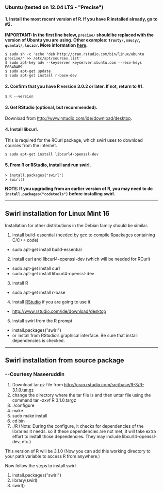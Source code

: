 ### Ubuntu (tested on 12.04 LTS - "Precise")

#### 1. Install the most recent version of R. If you have R installed already, go to #2.

**IMPORTANT: In the first line below, `precise/` should be replaced with the version of Ubuntu you are using. Other examples: `trusty/`, `saucy/`, `quantal/`, `lucid/`. More information [here](http://cran.r-project.org/bin/linux/ubuntu/README).**

```
$ sudo sh -c 'echo "deb http://cran.rstudio.com/bin/linux/ubuntu precise/" >> /etc/apt/sources.list'
$ sudo apt-key adv --keyserver keyserver.ubuntu.com --recv-keys E084DAB9
$ sudo apt-get update
$ sudo apt-get install r-base-dev
```

#### 2. Confirm that you have R version 3.0.2 or later. If not, return to #1.

```
$ R --version
```

#### 3. Get RStudio (optional, but recommended).

Download from http://www.rstudio.com/ide/download/desktop.

#### 4. Install libcurl.

This is required for the RCurl package, which swirl uses to download courses from the internet.

```
$ sudo apt-get install libcurl4-openssl-dev
```

#### 5. From R or RStudio, install and run swirl.

```
> install.packages("swirl")
> swirl()
```

**NOTE: If you upgrading from an earlier version of R, you may need to do `install.packages("codetools")` before installing swirl.**

***

## Swirl installation for Linux Mint 16

Installation for other distributions in the Debian family should be similar.

1. Install build-essential (needed by gcc to compile Rpackages containing C/C++ code)
 * sudo apt-get install build-essential
2. Install curl and libcurl4-openssl-dev (which will be needed for RCurl)
 * sudo apt-get install curl
 * sudo apt-get install libcurl4-openssl-dev
3. Install R
 * sudo apt-get install r-base
4. Install [RStudio](http://www.rstudio.com/ide/download/desktop) if you are going to use it.
 * http://www.rstudio.com/ide/download/desktop
5. Install swirl from the R prompt
 * install.packages("swirl")
 * or install from RStudio’s graphical interface. Be sure that install dependencies is checked.

***

## Swirl installation from source package
### --Courtesy Naseeruddin

1. Download tar.gz file from http://cran.rstudio.com/src/base/R-3/R-3.1.0.tar.gz
2. change the directory where the tar file is and then untar file using the command   tar -zxvf R 3.1.0.targz
3. ./configure
4. make
5. sudo make install
6. cd bin
7. ./R
(Note: During the configure, it checks for dependencies of the libraries it needs. so if these dependencies are not met, it will take extra effort to install those dependencies. They may include libcurl4-openssl-dev, etc.)

This version of R will be 3.1.0 (Now you can add this working directory to your path variable to access R from anywhere.)

Now follow the steps to install swirl

1. install.packages("swirl")
2. library(swirl)
3. swirl()


